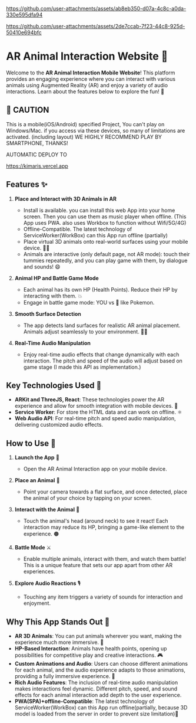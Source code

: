 

https://github.com/user-attachments/assets/ab8eb350-d07a-4c8c-a0da-330e595dfa94


https://github.com/user-attachments/assets/2de7ccab-7f23-44c8-925d-50410e694bfc


# AR Animal Interaction Website 🐾

Welcome to the **AR Animal Interaction Mobile Website**! This platform provides an engaging experience where you can interact with various animals using Augmented Reality (AR) and enjoy a variety of audio interactions. Learn about the features below to explore the fun! 🚀

## 🚀 CAUTION
This is a mobile(iOS/Android) specified Project, You can't play on Windows/Mac. if you access via these devices, so many of limitations are activated. (including layout) WE HIGHLY RECOMMEND PLAY BY SMARTPHONE, THANKS!

AUTOMATIC DEPLOY TO

https://kimaris.vercel.app

## Features ✨

1. **Place and Interact with 3D Animals in AR**
   - Install is available. you can install this web App into your home screen. Then you can use them as music player when offline. (This App uses PWA. also uses Workbox to function without Wifi/5G/4G)
   - Offline-Compatible. The latest technology of ServiceWorker(WorkBox) can this App run offline (partially)
   - Place virtual 3D animals onto real-world surfaces using your mobile device. 🐘🐅
   - Animals are  interactive (only default page, not AR mode): touch their tummies repeatedly, and you can play game with them, by dialogue and sounds! 😄

3. **Animal HP and Battle Game Mode**

   - Each animal has its own HP (Health Points). Reduce their HP by interacting with them. 💥
   - Engage in battle game mode: YOU vs 🐯 like Pokemon.

4. **Smooth Surface Detection**

   - The app detects land surfaces for realistic AR animal placement. Animals adjust seamlessly to your environment. 📀✨

5. **Real-Time Audio Manipulation**

   - Enjoy real-time audio effects that change dynamically with each interaction. The pitch and speed of the audio will adjust based on game stage (I made this API as implementation.)

## Key Technologies Used 🚀

- **ARKit and ThreeJS, React**: These technologies power the AR experience and allow for smooth integration with mobile devices. 📱
- **Service Worker**: For store the HTML data and can work on offline. ⚛️
- **Web Audio API**: For real-time pitch and speed audio manipulation, delivering customized audio effects.

## How to Use 🐾

1. **Launch the App** 🚀

   - Open the AR Animal Interaction app on your mobile device.

2. **Place an Animal** 🐅

   - Point your camera towards a flat surface, and once detected, place the animal of your choice by tapping on your screen.

3. **Interact with the Animal** 👋

   - Touch the animal's head (around neck) to see it react! Each interaction may reduce its HP, bringing a game-like element to the experience. 🟤

4. **Battle Mode** ⚔️

   - Enable multiple animals, interact with them, and watch them battle! This is a unique feature that sets our app apart from other AR experiences.

5. **Explore Audio Reactions** 🎙️

   - Touching any item triggers a variety of sounds for interaction and enjoyment.

## Why This App Stands Out 🌟

- **AR 3D Animals**: You can put animals wherever you want, making the experience much more immersive. 🐾
- **HP-Based Interaction**: Animals have health points, opening up possibilities for competitive play and creative interactions. 🎮
- **Custom Animations and Audio**: Users can choose different animations for each animal, and the audio experience adapts to those animations, providing a fully immersive experience. 🎵
- **Rich Audio Features**: The inclusion of real-time audio manipulation makes interactions feel dynamic. Different pitch, speed, and sound effects for each animal interaction add depth to the user experience.
- **PWA(SPA)+offline-Compatible**: The latest technology of ServiceWorker(WorkBox) can this App run offline(partially, because 3D model is loaded from the server in order to prevent size limitation)📱
